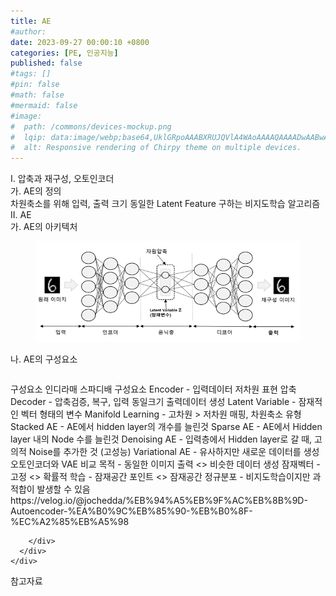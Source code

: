 ```yaml
---
title: AE
#author: 
date: 2023-09-27 00:00:10 +0800
categories: [PE, 인공지능]
published: false
#tags: []
#pin: false
#math: false
#mermaid: false
#image:
#  path: /commons/devices-mockup.png
#  lqip: data:image/webp;base64,UklGRpoAAABXRUJQVlA4WAoAAAAQAAAADwAABwAAQUxQSDIAAAARL0AmbZurmr57yyIiqE8oiG0bejIYEQTgqiDA9vqnsUSI6H+oAERp2HZ65qP/VIAWAFZQOCBCAAAA8AEAnQEqEAAIAAVAfCWkAALp8sF8rgRgAP7o9FDvMCkMde9PK7euH5M1m6VWoDXf2FkP3BqV0ZYbO6NA/VFIAAAA
#  alt: Responsive rendering of Chirpy theme on multiple devices.
---
```


<div class="post-wrap">
  <div class="para">
    <div class="para-title">
      I. 압축과 재구성, 오토인코더
    </div>
    <div class="para-cntnt">
      <div class="para">
        <div class="para-title">
          가. AE의 정의
        </div>
        <div class="para-cntnt">
            차원축소를 위해  입력, 출력 크기 동일한 Latent Feature 구하는 비지도학습 알고리즘
        </div>
      </div>
    </div>
  </div>
  
  <div class="para">
    <div class="para-title">
      II. AE
    </div>
    <div class="para-cntnt">
      <div class="para">
        <div class="para-title">
          가. AE의 아키텍처
        </div>
        <div class="para-cntnt">
          <figure class="post-figure">
            <img src="/assets/img/posts/AE.png" alt="AE">
<!--            <figcaption>Source: Unveiling the Metaverse: Exploring Emerging Trends, Multifaceted Perspectives, and Future Challenges</figcaption>-->
          </figure>
        </div>
      </div>
      <div class="para">
        <div class="para-title">
          나. AE의 구성요소
        </div>
        <div class="para-cntnt">
          <table class="post-table">
          </table>
          구성요소 인디라매 스파디배
  구성요소
    Encoder - 입력데이터 저차원 표현 압축
    Decoder - 압축검증, 복구, 입력 동일크기 출력데이터 생성
    Latent Variable - 잠재적인 벡터 형태의 변수
    Manifold Learning - 고차원 &gt; 저차원 매핑, 차원축소
  유형
    Stacked AE - AE에서 hidden layer의 개수를 늘린것
    Sparse AE - AE에서 Hidden layer 내의 Node 수를 늘린것
    Denoising AE - 입력층에서 Hidden layer로 갈 때, 고의적 Noise를 추가한 것 (고성능)
    Variational AE - 유사하지만 새로운 데이터를 생성
오토인코더와 VAE 비교
  목적 - 동일한 이미지 출력 &lt;&gt; 비슷한 데이터 생성
  잠재벡터 - 고정 &lt;&gt; 확률적
  학습 - 잠재공간 포인트 &lt;&gt; 잠재공간 정규분포
- 비지도학습이지만 과적합이 발생할 수 있음
https://velog.io/@jochedda/%EB%94%A5%EB%9F%AC%EB%8B%9D-Autoencoder-%EA%B0%9C%EB%85%90-%EB%B0%8F-%EC%A2%85%EB%A5%98

        </div>
      </div>
    </div>
  </div>

  <div class="refr-wrap">
    <div class="refr-title">
        참고자료
    </div>
    <ol class="refr-list">
    <!--    <li>(나현식, 최대선) <a target="_blank" href="https://scienceon.kisti.re.kr/commons/util/originalView.do?cn=JAKO202225948430499&oCn=JAKO202225948430499&dbt=JAKO&journal=NJOU00291864">메타버스 보안 위협 요소 및 대응 방안 검토</a></li>-->
    <!--    <li>(M. Uddin, S. Manickam, H. Ullah, M. Obaidat and A. Dandoush) <a target="_blank" href="https://ieeexplore.ieee.org/abstract/document/10138386">Unveiling the Metaverse: Exploring Emerging Trends, Multifaceted Perspectives, and Future Challenges</a></li>-->
    </ol>
  </div>
</div>
